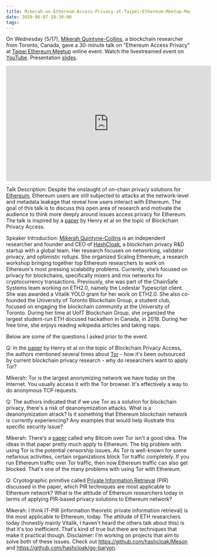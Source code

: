 ```yaml
---
title: Mikerah-on-Ethereum-Access-Privacy-at-Taipei-Ethereum-Meetup-May-Event
date: 2020-06-07 18:30:00
tags:
---
```


On Wednesday (5/17), [Mikerah Quintyne-Collins](https://twitter.com/badcryptobitch), a blockchain researcher from Toronto, Canada, gave a 30-minute talk on "Ethereum Access Privacy" at [Taipei Ethereum Meetup](https://medium.com/taipei-ethereum-meetup) online event. Watch the livestreamed event on [YouTube](https://youtu.be/A4oNobjHr-8). Presentation [slides](https://hackmd.io/@yBpKEsxORheI8AJoIiZj1Q/Hkb5hM1sL#/).

<iframe width="560" height="315" src="https://www.youtube.com/embed/A4oNobjHr-8" frameborder="0" allow="accelerometer; autoplay; encrypted-media; gyroscope; picture-in-picture" allowfullscreen></iframe>

Talk Description:
Despite the onslaught of on-chain privacy solutions for [Ethereum](https://ethereum.org/what-is-ethereum/), Ethereum users are still subjected to attacks at the network-level and metadata leakage that reveal how users interact with Ethereum. The goal of this talk is to discuss this open area of research and motivate the audience to think more deeply around issues access privacy for Ethereum. The talk is inspired by a [paper](https://www.cs.purdue.edu/homes/akate/publications/BlockchainAccessPrivacy_preprint.pdf) by Henry et al on the topic of Blockchain Privacy Access.

Speaker Introduction:
[Mikerah Quintyne-Collins](https://github.com/Mikerah) is an independent researcher and founder and CEO of [HashCloak](https://github.com/hashcloak), a blockchain privacy R&D startup with a global team. Her research focuses on networking, validator privacy, and optimistic rollups. She organized Scaling Ethereum, a research workshop bringing together top Ethereum researchers to work on Ethereum's most pressing scalability problems. Currently, she’s focused on privacy for blockchains, specifically mixers and mix networks for cryptocurrency transactions. Previously, she was part of the ChainSafe Systems team working on ETH2.0, namely the Lodestar Typescript client. She was awarded a Vitalik YOLO grant for her work on ETH2.0. She also co-founded the University of Toronto Blockchain Group, a student club, focused on engaging the blockchain community at the University of Toronto. During her time at UofT Blockchain Group, she organized the largest student-run ETH docused hackathon in Canada, in 2018. During her free time, she enjoys reading wikipedia articles and taking naps.

Below are some of the questions I asked prior to the event.

Q: In the [paper](https://www.cs.purdue.edu/homes/akate/publications/BlockchainAccessPrivacy_preprint.pdf) by Henry et al on the topic of Blockchain Privacy Access, the authors mentioned several times about [Tor](https://en.wikipedia.org/wiki/Tor_%28anonymity_network%29) - how it's been outsourced by current blockchain privacy research - why do researchers want to apply Tor?

Mikerah: Tor is the largest anonymizing network we have today on the Internet. You usually access it with the Tor browser. It's effectively a way to do anonymous TCP requests.

Q: The authors indicated that if we use Tor as a solution for blockchain privacy, there's a risk of deanonymization attacks. What is a deanonymization atrack? Is it something that Ethereum blockchain network is currently experiencing? Any examples that would help illustrate this specific security issue?

Mikerah: There's a [paper](https://ieeexplore.ieee.org/document/7163022) called why Bitcoin over Tor isn't a good idea. The ideas in that paper pretty much apply to Ethereum. The big problem with using Tor is the potential censorship issues. As Tor is well-known for some nefarious activities, certain organizations block Tor traffic completely. If you run Ethereum traffic over Tor traffic, then now Ethereum traffic can also get blocked. That's one of the many problems with using Tor with Ethereum.

Q: Cryotographic primitive called [Private Information Retrieval](https://en.wikipedia.org/wiki/Private_information_retrieval) (PIR) discussed in the paper, which PIR techniques are most applicable to Ethereum network? What is the attitude of Ethereum researchers today in terms of applying PIR-based privacy solutions to Ethereum network?

Mikerah: I think IT-PIR (information theoretic private information retrieval) is the most applicable to Ethereum, today. The attitude of ETH researchers today (honestly mainly Vitalik, I haven't heard the others talk about this) is that it's too inefficient. That's kind of true but there are techniques that make it practical though. Disclaimer: I'm working on projects that aim to solve both of these issues. Check out https://github.com/hashcloak/Meson and https://github.com/hashcloak/go-baryon.


